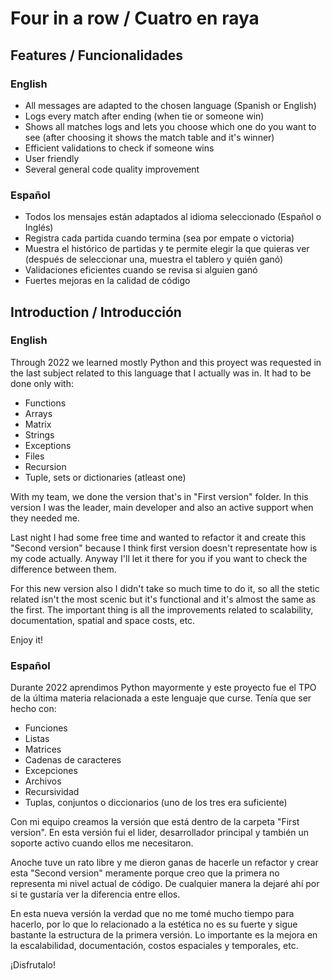 
# Four in a row / Cuatro en raya

## Features / Funcionalidades

### English

- All messages are adapted to the chosen language (Spanish or English)
- Logs every match after ending (when tie or someone win)
- Shows all matches logs and lets you choose which one do you want to see (after choosing it shows the match table and it's winner)
- Efficient validations to check if someone wins
- User friendly
- Several general code quality improvement 

### Español

- Todos los mensajes están adaptados al idioma seleccionado (Español o Inglés)
- Registra cada partida cuando termina (sea por empate o victoria)
- Muestra el histórico de partidas y te permite elegir la que quieras ver (después de seleccionar una, muestra el tablero y quién ganó)
- Validaciones eficientes cuando se revisa si alguien ganó
- Fuertes mejoras en la calidad de código

## Introduction / Introducción

### English

Through 2022 we learned mostly Python and this proyect was requested in the last subject related to this language that I actually was in. It had to be done only with:

- Functions 
- Arrays
- Matrix 
- Strings 
- Exceptions 
- Files 
- Recursion 
- Tuple, sets or dictionaries (atleast one)

With my team, we done the version that's in "First version" folder. In this version I was the leader, main developer and also an active support when they needed me.

Last night I had some free time and wanted to refactor it and create this "Second version" because I think first version doesn't representate how is my code actually. Anyway I'll let it there for you if you want to check the difference between them. 

For this new version also I didn't take so much time to do it, so all the stetic related isn't the most scenic but it's functional and it's almost the same as the first. The important thing is all the improvements related to scalability, documentation, spatial and space costs, etc. 

Enjoy it!

### Español

Durante 2022 aprendimos Python mayormente y este proyecto fue el TPO de la última materia relacionada a este lenguaje que curse. Tenía que ser hecho con:

- Funciones 
- Listas 
- Matrices 
- Cadenas de caracteres 
- Excepciones 
- Archivos 
- Recursividad 
- Tuplas, conjuntos o diccionarios (uno de los tres era suficiente)

Con mi equipo creamos la versión que está dentro de la carpeta "First version". En esta versión fui el lider, desarrollador principal y también un soporte activo cuando ellos me necesitaron.

Anoche tuve un rato libre y me dieron ganas de hacerle un refactor y crear esta "Second version" meramente porque creo que la primera no representa mi nivel actual de código. De cualquier manera la dejaré ahí por si te gustaría ver la diferencia entre ellos.

En esta nueva versión la verdad que no me tomé mucho tiempo para hacerlo, por lo que lo relacionado a la estética no es su fuerte y sigue bastante la estructura de la primera versión. Lo importante es la mejora en la escalabilidad, documentación, costos espaciales y temporales, etc.

¡Disfrutalo!

